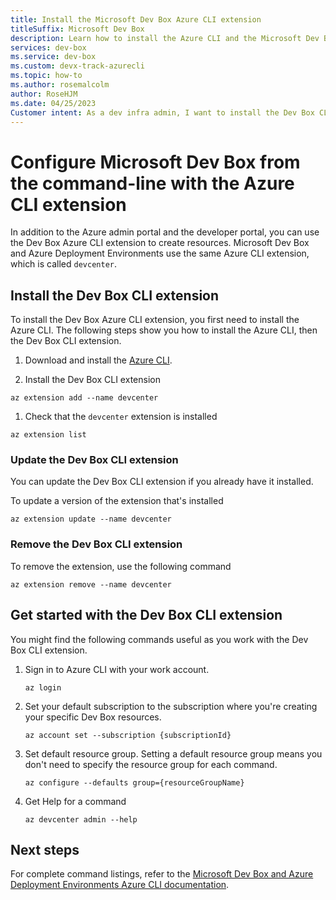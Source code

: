```yaml
---
title: Install the Microsoft Dev Box Azure CLI extension
titleSuffix: Microsoft Dev Box
description: Learn how to install the Azure CLI and the Microsoft Dev Box CLI extension so you can create Dev Box resources from the command line.
services: dev-box
ms.service: dev-box
ms.custom: devx-track-azurecli
ms.topic: how-to
ms.author: rosemalcolm
author: RoseHJM
ms.date: 04/25/2023
Customer intent: As a dev infra admin, I want to install the Dev Box CLI extension so that I can create Dev Box resources from the command line.
---
```


# Configure Microsoft Dev Box from the command-line with the Azure CLI extension

In addition to the Azure admin portal and the developer portal, you can use the Dev Box Azure CLI extension to create resources. Microsoft Dev Box and Azure Deployment Environments use the same Azure CLI extension, which is called `devcenter`.

## Install the Dev Box CLI extension 

To install the Dev Box Azure CLI extension, you first need to install the Azure CLI. The following steps show you how to install the Azure CLI, then the Dev Box CLI extension.

1. Download and install the [Azure CLI](/cli/azure/install-azure-cli).

1. Install the Dev Box CLI extension
``` azurecli
az extension add --name devcenter
```
1. Check that the `devcenter` extension is installed 
``` azurecli
az extension list
```
### Update the Dev Box CLI extension
You can update the Dev Box CLI extension if you already have it installed.

To update a version of the extension that's  installed
``` azurecli
az extension update --name devcenter
```
### Remove the Dev Box CLI extension

To remove the extension, use the following command
```azurecli
az extension remove --name devcenter
```

## Get started with the Dev Box CLI extension

You might find the following commands useful as you work with the Dev Box CLI extension.

1. Sign in to Azure CLI with your work account.

    ```azurecli
    az login
    ```

1. Set your default subscription to the subscription where you're creating your specific Dev Box resources.

    ```azurecli
    az account set --subscription {subscriptionId}
    ```

1. Set default resource group. Setting a default resource group means you don't need to specify the resource group for each command.

    ```azurecli
    az configure --defaults group={resourceGroupName}
    ```

1. Get Help for a command

    ```azurecli
    az devcenter admin --help
    ```

## Next steps

For complete command listings, refer to the [Microsoft Dev Box and Azure Deployment Environments Azure CLI documentation](https://aka.ms/CLI-reference).

